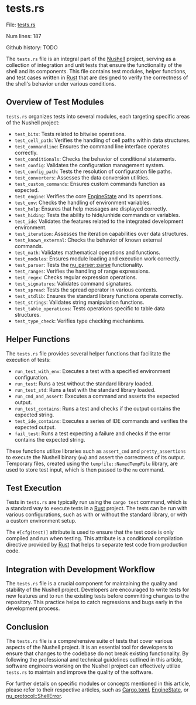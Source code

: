# tests.rs

File: [tests.rs](/home/keenan/Dev/nushell/src/tests.rs)

Num lines: 187

Github history: TODO




The `tests.rs` file is an integral part of the [Nushell](Nushell.md) project, serving as a collection of integration and unit tests that ensure the functionality of the shell and its components. This file contains test modules, helper functions, and test cases written in [Rust](Rust.md) that are designed to verify the correctness of the shell's behavior under various conditions.

## Overview of Test Modules

`tests.rs` organizes tests into several modules, each targeting specific areas of the Nushell project:

- `test_bits`: Tests related to bitwise operations.
- `test_cell_path`: Verifies the handling of cell paths within data structures.
- `test_commandline`: Ensures the command line interface operates correctly.
- `test_conditionals`: Checks the behavior of conditional statements.
- `test_config`: Validates the configuration management system.
- `test_config_path`: Tests the resolution of configuration file paths.
- `test_converters`: Assesses the data conversion utilities.
- `test_custom_commands`: Ensures custom commands function as expected.
- `test_engine`: Verifies the core [EngineState](EngineState.md) and its operations.
- `test_env`: Checks the handling of environment variables.
- `test_help`: Ensures that help messages are displayed correctly.
- `test_hiding`: Tests the ability to hide/unhide commands or variables.
- `test_ide`: Validates the features related to the integrated development environment.
- `test_iteration`: Assesses the iteration capabilities over data structures.
- `test_known_external`: Checks the behavior of known external commands.
- `test_math`: Validates mathematical operations and functions.
- `test_modules`: Ensures module loading and execution work correctly.
- `test_parser`: Tests the [nu_parser::parse](nu_parser::parse.md) functionality.
- `test_ranges`: Verifies the handling of range expressions.
- `test_regex`: Checks regular expression operations.
- `test_signatures`: Validates command signatures.
- `test_spread`: Tests the spread operator in various contexts.
- `test_stdlib`: Ensures the standard library functions operate correctly.
- `test_strings`: Validates string manipulation functions.
- `test_table_operations`: Tests operations specific to table data structures.
- `test_type_check`: Verifies type checking mechanisms.

## Helper Functions

The `tests.rs` file provides several helper functions that facilitate the execution of tests:

- `run_test_with_env`: Executes a test with a specified environment configuration.
- `run_test`: Runs a test without the standard library loaded.
- `run_test_std`: Runs a test with the standard library loaded.
- `run_cmd_and_assert`: Executes a command and asserts the expected output.
- `run_test_contains`: Runs a test and checks if the output contains the expected string.
- `test_ide_contains`: Executes a series of IDE commands and verifies the expected output.
- `fail_test`: Runs a test expecting a failure and checks if the error contains the expected string.

These functions utilize libraries such as `assert_cmd` and `pretty_assertions` to execute the Nushell binary (`nu`) and assert the correctness of its output. Temporary files, created using the `tempfile::NamedTempFile` library, are used to store test input, which is then passed to the `nu` command.

## Test Execution

Tests in `tests.rs` are typically run using the `cargo test` command, which is a standard way to execute tests in a [Rust](Rust.md) project. The tests can be run with various configurations, such as with or without the standard library, or with a custom environment setup.

The `#[cfg(test)]` attribute is used to ensure that the test code is only compiled and run when testing. This attribute is a conditional compilation directive provided by [Rust](Rust.md) that helps to separate test code from production code.

## Integration with Development Workflow

The `tests.rs` file is a crucial component for maintaining the quality and stability of the Nushell project. Developers are encouraged to write tests for new features and to run the existing tests before committing changes to the repository. This practice helps to catch regressions and bugs early in the development process.

## Conclusion

The `tests.rs` file is a comprehensive suite of tests that cover various aspects of the Nushell project. It is an essential tool for developers to ensure that changes to the codebase do not break existing functionality. By following the professional and technical guidelines outlined in this article, software engineers working on the Nushell project can effectively utilize `tests.rs` to maintain and improve the quality of the software.

For further details on specific modules or concepts mentioned in this article, please refer to their respective articles, such as [Cargo.toml](Cargo.toml.md), [EngineState](EngineState.md), or [nu_protocol::ShellError](nu_protocol::ShellError.md).